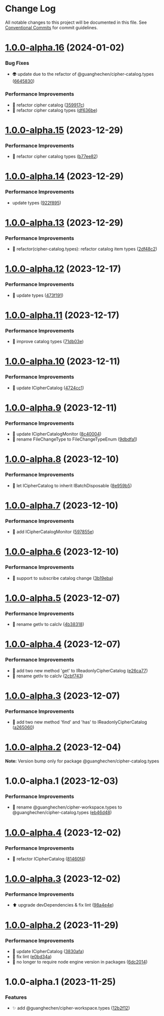 # Change Log

All notable changes to this project will be documented in this file.
See [Conventional Commits](https://conventionalcommits.org) for commit guidelines.

# [1.0.0-alpha.16](https://github.com/guanghechen/sora/compare/@guanghechen/cipher-catalog.types@1.0.0-alpha.15...@guanghechen/cipher-catalog.types@1.0.0-alpha.16) (2024-01-02)


### Bug Fixes

* 👽️ update due to the refactor of @guanghechen/cipher-catalog.types ([6645830](https://github.com/guanghechen/sora/commit/6645830c6b289cc8b57a0522df69da2fd742bcb4))


### Performance Improvements

* :art:  refactor cipher catalog ([359917c](https://github.com/guanghechen/sora/commit/359917c376734b3038f8175f1dce21acf25fcd16))
* 🎨 refactor cipher catalog types ([df636be](https://github.com/guanghechen/sora/commit/df636be9737af876e16c17b9494072a13aa5732a))





# [1.0.0-alpha.15](https://github.com/guanghechen/sora/compare/@guanghechen/cipher-catalog.types@1.0.0-alpha.14...@guanghechen/cipher-catalog.types@1.0.0-alpha.15) (2023-12-29)


### Performance Improvements

* :art:  refactor cipher catalog types ([b77ee82](https://github.com/guanghechen/sora/commit/b77ee822d679af4f2d7aca9a6414f8763b71d91d))





# [1.0.0-alpha.14](https://github.com/guanghechen/sora/compare/@guanghechen/cipher-catalog.types@1.0.0-alpha.13...@guanghechen/cipher-catalog.types@1.0.0-alpha.14) (2023-12-29)


### Performance Improvements

* update types ([922f895](https://github.com/guanghechen/sora/commit/922f895186fd0681bb5d7011ecf947bddd387baa))





# [1.0.0-alpha.13](https://github.com/guanghechen/sora/compare/@guanghechen/cipher-catalog.types@1.0.0-alpha.12...@guanghechen/cipher-catalog.types@1.0.0-alpha.13) (2023-12-29)


### Performance Improvements

* 🎨 refactor(cipher-catalog.types): refactor catalog item types ([2df48c2](https://github.com/guanghechen/sora/commit/2df48c201f288c77af60bfe2f8faac68da7918d9))





# [1.0.0-alpha.12](https://github.com/guanghechen/sora/compare/@guanghechen/cipher-catalog.types@1.0.0-alpha.11...@guanghechen/cipher-catalog.types@1.0.0-alpha.12) (2023-12-17)


### Performance Improvements

* 🎨 update types ([473f191](https://github.com/guanghechen/sora/commit/473f191c630fbecf30d6033e9d93b8a2bb06a2ff))





# [1.0.0-alpha.11](https://github.com/guanghechen/sora/compare/@guanghechen/cipher-catalog.types@1.0.0-alpha.10...@guanghechen/cipher-catalog.types@1.0.0-alpha.11) (2023-12-17)


### Performance Improvements

* :art:  improve catalog types ([71db03e](https://github.com/guanghechen/sora/commit/71db03e7b3be96df740ece2aa0c4dfa382e2bcfd))





# [1.0.0-alpha.10](https://github.com/guanghechen/sora/compare/@guanghechen/cipher-catalog.types@1.0.0-alpha.9...@guanghechen/cipher-catalog.types@1.0.0-alpha.10) (2023-12-11)


### Performance Improvements

* 🎨 update ICipherCatalog ([4724cc1](https://github.com/guanghechen/sora/commit/4724cc14b8f68db1f2025a50e69149371d68cf62))





# [1.0.0-alpha.9](https://github.com/guanghechen/sora/compare/@guanghechen/cipher-catalog.types@1.0.0-alpha.8...@guanghechen/cipher-catalog.types@1.0.0-alpha.9) (2023-12-11)


### Performance Improvements

* 🎨 update ICipherCatalogMonitor ([8c40004](https://github.com/guanghechen/sora/commit/8c40004a90e231fcdece980baa1c7b31dd503ca6))
* 🎨 rename FileChangeType to FileChangeTypeEnum ([9dbdfa1](https://github.com/guanghechen/sora/commit/9dbdfa18cbb8c6bb3de420d9eb6d9e8015cfc80e))





# [1.0.0-alpha.8](https://github.com/guanghechen/sora/compare/@guanghechen/cipher-catalog.types@1.0.0-alpha.7...@guanghechen/cipher-catalog.types@1.0.0-alpha.8) (2023-12-10)


### Performance Improvements

* 🎨 let ICipherCatalog to inherit IBatchDisposable ([8e959b5](https://github.com/guanghechen/sora/commit/8e959b5b1b240b90c7d0f6d25cd15e7654e9bf8a))





# [1.0.0-alpha.7](https://github.com/guanghechen/sora/compare/@guanghechen/cipher-catalog.types@1.0.0-alpha.6...@guanghechen/cipher-catalog.types@1.0.0-alpha.7) (2023-12-10)


### Performance Improvements

* 🎨 add ICipherCatalogMonitor ([597855e](https://github.com/guanghechen/sora/commit/597855e70ad11d5e240c57ee6bbf8197040453db))





# [1.0.0-alpha.6](https://github.com/guanghechen/sora/compare/@guanghechen/cipher-catalog.types@1.0.0-alpha.5...@guanghechen/cipher-catalog.types@1.0.0-alpha.6) (2023-12-10)


### Performance Improvements

* 🎨 support to subscribe catalog change ([3b19eba](https://github.com/guanghechen/sora/commit/3b19ebadf74434a1a35e88429c6b11c4a4fc824e))





# [1.0.0-alpha.5](https://github.com/guanghechen/sora/compare/@guanghechen/cipher-catalog.types@1.0.0-alpha.4...@guanghechen/cipher-catalog.types@1.0.0-alpha.5) (2023-12-07)


### Performance Improvements

* 🎨 rename getIv to calcIv ([4b38318](https://github.com/guanghechen/sora/commit/4b38318d7604e49ae5cbbceb93e8abf1ea36817a))





# [1.0.0-alpha.4](https://github.com/guanghechen/sora/compare/@guanghechen/cipher-catalog.types@1.0.0-alpha.3...@guanghechen/cipher-catalog.types@1.0.0-alpha.4) (2023-12-07)


### Performance Improvements

* 🎨 add two new method 'get' to IReadonlyCipherCatalog ([e26ca77](https://github.com/guanghechen/sora/commit/e26ca776712ae66f713546a6c9d7755e06ae0774))
* 🎨 rename getIv to calcIv ([2cbf743](https://github.com/guanghechen/sora/commit/2cbf7439c05b33d2b16f706c27e2a32d2f9d8e89))





# [1.0.0-alpha.3](https://github.com/guanghechen/sora/compare/@guanghechen/cipher-catalog.types@1.0.0-alpha.2...@guanghechen/cipher-catalog.types@1.0.0-alpha.3) (2023-12-07)


### Performance Improvements

* 🎨 add two new method 'find' and 'has' to IReadonlyCipherCatalog ([a265060](https://github.com/guanghechen/sora/commit/a265060cdc7fcface2cfcae047237ce32458c02b))





# [1.0.0-alpha.2](https://github.com/guanghechen/sora/compare/@guanghechen/cipher-catalog.types@1.0.0-alpha.1...@guanghechen/cipher-catalog.types@1.0.0-alpha.2) (2023-12-04)

**Note:** Version bump only for package @guanghechen/cipher-catalog.types





# 1.0.0-alpha.1 (2023-12-03)


### Performance Improvements

* 🚚 rename @guanghechen/cipher-workspace.types to @guanghechen/cipher-catalog.types ([eb46d48](https://github.com/guanghechen/sora/commit/eb46d481e2b1247f53d9b680791ab9c5c9791fd0))





# [1.0.0-alpha.4](https://github.com/guanghechen/sora/compare/@guanghechen/cipher-workspace.types@1.0.0-alpha.3...@guanghechen/cipher-workspace.types@1.0.0-alpha.4) (2023-12-02)


### Performance Improvements

* :art:  refactor ICipherCatalog ([81460f4](https://github.com/guanghechen/sora/commit/81460f4eb7980328581e2d9cc2084cfde0d0001e))





# [1.0.0-alpha.3](https://github.com/guanghechen/sora/compare/@guanghechen/cipher-workspace.types@1.0.0-alpha.2...@guanghechen/cipher-workspace.types@1.0.0-alpha.3) (2023-12-02)


### Performance Improvements

* ⬆️ upgrade devDependencies & fix lint ([98a4e4e](https://github.com/guanghechen/sora/commit/98a4e4e9309805f19a606bc7cc599774d5642f1b))





# [1.0.0-alpha.2](https://github.com/guanghechen/sora/compare/@guanghechen/cipher-workspace.types@1.0.0-alpha.1...@guanghechen/cipher-workspace.types@1.0.0-alpha.2) (2023-11-29)


### Performance Improvements

* 🎨 update ICipherCatalog ([3830afa](https://github.com/guanghechen/sora/commit/3830afa66cba07e876ba5ed9f6638a0c012519e8))
* 💄 fix lint ([e0bd34a](https://github.com/guanghechen/sora/commit/e0bd34a0410e0834694fddd294a2f61bb70cda40))
* 🔧 no longer to require node engine version in packages ([6dc2014](https://github.com/guanghechen/sora/commit/6dc2014122dd44bcadc893e2ee98697265e7d61e))





# 1.0.0-alpha.1 (2023-11-25)


### Features

* ✨ add @guanghechen/cipher-workspace.types ([12b2f12](https://github.com/guanghechen/sora/commit/12b2f12377afcd90e9f581635e6326b7982bbe1d))
